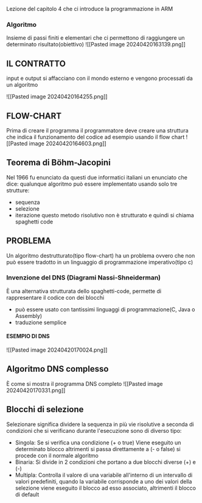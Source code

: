 Lezione del capitolo 4 che ci introduce la programmazione in ARM
### Algoritmo
Insieme di passi finiti e elementari che ci permettono di raggiungere un determinato risultato(obiettivo)
![[Pasted image 20240420163139.png]]
## IL CONTRATTO
input e output si affacciano con il mondo esterno e vengono processati da un algoritmo

![[Pasted image 20240420164255.png]]
## FLOW-CHART
Prima di creare il programma il programmatore deve creare una struttura che indica il funzionamento del codice ad esempio usando il flow chart
![[Pasted image 20240420164603.png]]
## Teorema di Böhm-Jacopini
Nel 1966 fu enunciato da questi due informatici italiani un enunciato che dice:
qualunque algoritmo può essere implementato usando solo tre strutture:
- sequenza
- selezione
- iterazione
questo metodo risolutivo non è strutturato e quindi si chiama spaghetti code
## PROBLEMA
Un algoritmo destrutturato(tipo flow-chart) ha un problema ovvero che non può essere tradotto in un linguaggio di programmazione imperativo(tipo c)
### Invenzione del DNS (Diagrami Nassi-Shneiderman)
È una alternativa strutturata dello spaghetti-code, permette di rappresentare il codice con dei blocchi
- può essere usato con tantissimi linguaggi di programmazione(C, Java o Assembly)
- traduzione semplice

#### ESEMPIO DI DNS

![[Pasted image 20240420170024.png]]

## Algoritmo DNS complesso
È come si mostra il programma DNS completo
![[Pasted image 20240420170331.png]]
## Blocchi di selezione
Selezionare significa dividere la sequenza in più vie risolutive a seconda di condizioni che si verificano durante l'esecuzione
sono di diverso tipo:
- Singola: Se si verifica una condizione (+ o true) Viene eseguito un determinato blocco altrimenti si passa direttamente a (- o false) si procede con il normale algoritmo
- Binaria: Si divide in 2 condizioni che portano a due blocchi diverse (+) e (-)
- Multipla: Controlla il valore di una variabile all'interno di un intervallo di valori predefiniti, quando la variabile corrisponde a uno dei valori della selezione viene eseguito il blocco ad esso associato, altrimenti il blocco di default